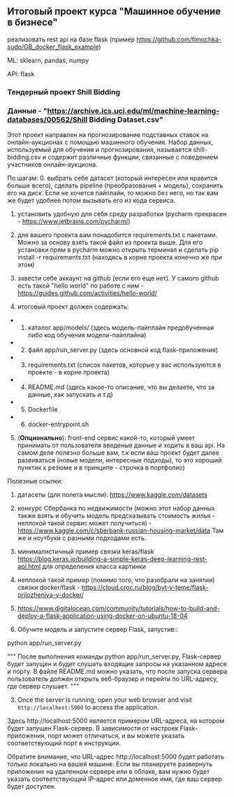## Итоговый проект курса "Машинное обучение в бизнесе"


реализовать rest api на базе flask (пример https://github.com/fimochka-sudo/GB_docker_flask_example)

ML: sklearn, pandas, numpy

API: flask


### Тендерный проект Shill Bidding
### Данные  - "https://archive.ics.uci.edu/ml/machine-learning-databases/00562/Shill Bidding Dataset.csv"

Этот проект направлен на прогнозирование подставных ставок на онлайн-аукционах с помощью машинного обучения.
Набор данных, используемый для обучения и прогнозирования, называется shill-bidding.csv и содержит различные функции, связанные с поведением участников онлайн-аукциона.

По шагам:
0. выбрать себе датасет (который интересен или нравится больше всего), сделать pipeline (преобразования + модель), сохранить его на диск. Если не хочется пайплайн, то можно без него, но так вам же будет удобнее потом вызывать его из кода сервиса.

1. установить удобную для себя среду разработки (pycharm прекрасен - https://www.jetbrains.com/pycharm/)

2. для вашего проекта вам понадобится requirements.txt с пакетами. Можно за основу взять такой файл из проекта выше. Для его установки прям в pycharm можно открыть терминал и сделать pip install -r requirements.txt (находясь в корне проекта конечно же при этом)

3. завести себе аккаунт на github (если его еще нет). У самого github есть такой "hello world" по работе с ним - https://guides.github.com/activities/hello-world/

4. итоговый проект должен содержать:
- 1) каталог app/models/ (здесь модель-пайплайн предобученная либо код обучения модели-пайплайна)
- 2) файл app/run_server.py (здесь основной код flask-приложения)
- 3) requirements.txt (список пакетов, которые у вас используются в проекте - в корне проекта)
- 4) README.md (здесь какое-то описание, что вы делаете, что за данные, как запускать и т.д)
- 5) Dockerfile
- 6) docker-entrypoint.sh

5. (<b>Опционально</b>): front-end сервис какой-то, который умеет принимать от пользователя введеные данные и ходить в ваш api. На самом деле полезно больше вам, т.к если ваш проект будет далее развиваться (новые модели, интересные подходы), то это хороший пунктик к резюме и в принципе - строчка в портфолио)

Полезные ссылки:
1. датасеты (для полета мысли): https://www.kaggle.com/datasets
2. конкурс Сбербанка по недвижимости (можно этот набор данных также взять и обучить модель предсказывать стоимость жилья - неплохой такой сервис может получиться) - https://www.kaggle.com/c/sberbank-russian-housing-market/data Там же и ноутбуки с разными подходами есть.
3. минималистичный пример связки keras/flask https://blog.keras.io/building-a-simple-keras-deep-learning-rest-api.html для определения класса картинки
4. неплохой такой пример (помимо того, что разобрали на занятии) связки docker/flask - https://cloud.croc.ru/blog/byt-v-teme/flask-prilozheniya-v-docker/
5. https://www.digitalocean.com/community/tutorials/how-to-build-and-deploy-a-flask-application-using-docker-on-ubuntu-18-04

























































2. Обучите модель и запустите сервер Flask, запустив::

python app/run_server.py

"""
После выполнения команды python app/run_server.py, Flask-сервер будет запущен и будет слушать входящие запросы на указанном адресе и порту.
В файле README.md можно указать, что после запуска сервера пользователь должен открыть веб-браузер и перейти по URL-адресу, где сервер слушает.
"""

3. Once the server is running, open your web browser and visit `http://localhost:5000` to access the application.

Здесь http://localhost:5000 является примером URL-адреса, на котором будет запущен Flask-сервер. В зависимости от настроек Flask-приложения, порт может отличаться, и вы можете указать соответствующий порт в инструкции.

Обратите внимание, что URL-адрес http://localhost:5000 будет работать только локально на вашей машине. Если вы планируете развернуть приложение на удаленном сервере или в облаке, вам нужно будет указать соответствующий IP-адрес или доменное имя, где ваш сервер будет доступен.
